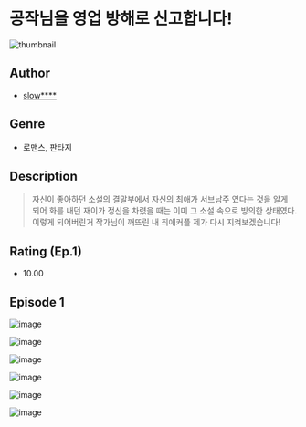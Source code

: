 # 공작님을 영업 방해로 신고합니다!
![thumbnail](https://image-comic.pstatic.net/user_contents_data/challenge_comic/2023/05/25/upload_7220730596315968821_480x623.jpeg)

## Author
- [slow****](https://comic.naver.com/artistTitle?id=367319)

## Genre
- 로맨스, 판타지

## Description
> 자신이 좋아하던 소설의 결말부에서 자신의 최애가 서브남주 였다는 것을 알게 되어 화를 내던 재이가 정신을 차렸을 때는 이미 그 소설 속으로 빙의한 상태였다. 이렇게 되어버린거 작가님이 깨뜨린 내 최애커플 제가 다시 지켜보겠습니다!


## Rating (Ep.1)
- 10.00

## Episode 1
![image](https://image-comic.pstatic.net/user_contents_data/challenge_comic/2023/05/25/367319/upload_4050254714797895779.jpeg)

![image](https://image-comic.pstatic.net/user_contents_data/challenge_comic/2023/05/25/367319/upload_3907265413774718772.jpeg)

![image](https://image-comic.pstatic.net/user_contents_data/challenge_comic/2023/05/25/367319/upload_4121129440550203447.jpeg)

![image](https://image-comic.pstatic.net/user_contents_data/challenge_comic/2023/05/25/367319/upload_3762812710746678070.jpeg)

![image](https://image-comic.pstatic.net/user_contents_data/challenge_comic/2023/05/25/367319/upload_3691090661012156467.jpeg)

![image](https://image-comic.pstatic.net/user_contents_data/challenge_comic/2023/05/25/367319/upload_7292793867444838966.jpeg)
